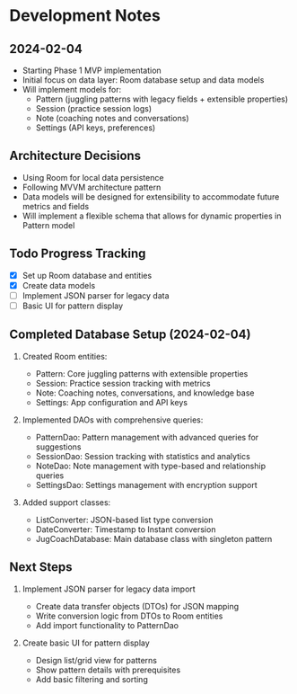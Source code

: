 # Development Notes

## 2024-02-04
- Starting Phase 1 MVP implementation
- Initial focus on data layer: Room database setup and data models
- Will implement models for:
  - Pattern (juggling patterns with legacy fields + extensible properties)
  - Session (practice session logs)
  - Note (coaching notes and conversations)
  - Settings (API keys, preferences)

## Architecture Decisions
- Using Room for local data persistence
- Following MVVM architecture pattern
- Data models will be designed for extensibility to accommodate future metrics and fields
- Will implement a flexible schema that allows for dynamic properties in Pattern model

## Todo Progress Tracking
- [x] Set up Room database and entities
- [x] Create data models
- [ ] Implement JSON parser for legacy data
- [ ] Basic UI for pattern display

## Completed Database Setup (2024-02-04)
1. Created Room entities:
   - Pattern: Core juggling patterns with extensible properties
   - Session: Practice session tracking with metrics
   - Note: Coaching notes, conversations, and knowledge base
   - Settings: App configuration and API keys

2. Implemented DAOs with comprehensive queries:
   - PatternDao: Pattern management with advanced queries for suggestions
   - SessionDao: Session tracking with statistics and analytics
   - NoteDao: Note management with type-based and relationship queries
   - SettingsDao: Settings management with encryption support

3. Added support classes:
   - ListConverter: JSON-based list type conversion
   - DateConverter: Timestamp to Instant conversion
   - JugCoachDatabase: Main database class with singleton pattern

## Next Steps
1. Implement JSON parser for legacy data import
   - Create data transfer objects (DTOs) for JSON mapping
   - Write conversion logic from DTOs to Room entities
   - Add import functionality to PatternDao

2. Create basic UI for pattern display
   - Design list/grid view for patterns
   - Show pattern details with prerequisites
   - Add basic filtering and sorting

